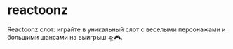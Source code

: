 # reactoonz
Reactoonz слот: играйте в уникальный слот с веселыми персонажами и большими шансами на выигрыш 🛸🎮.
